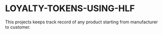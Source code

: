# LOYALTY-TOKENS-USING-HLF

This projects keeps track record of any product starting from manufacturer to customer.
